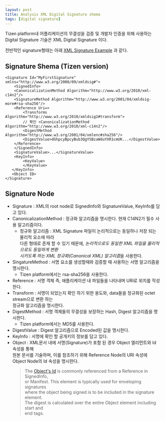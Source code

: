 ```yaml
---
layout: post
title: Analysis XML Digital Signature shema
tags: [digital signature]
---
```


Tizen platform내 어플리케이션의 무결성을 검증 및 개발자 인증을 위해 사용하는 
Digital Signature 기술은 XML Digital Signature 이다.

전반적인 signature형태는 아래 [XML Signature Example][1] 과 같다.

## Signature Shema (Tizen version)
```
<Signature Id="MyFirstSignature" xmlns="http://www.w3.org/2000/09/xmldsig#"> 
    <SignedInfo>  
    <CanonicalizationMethod Algorithm="http://www.w3.org/2010/xml-c14n2"/> 
    <SignatureMethod Algorithm="http://www.w3.org/2001/04/xmldsig-more#rsa-sha256"/> 
    <Reference Uri=> 
        <Transforms Algorithm="http://www.w3.org/2010/xmldsig2#transform">
        // 확인 <CanonicalizationMethod Algorithm="http://www.w3.org/2010/xml-c14n2"/>
        <DigestMethod Algorithm="http://www.w3.org/2001/04/xmlenc#sha256"/> 
        <DigestValue>dGhpcyBpcyBub3QgYSBzaWduYXR1cmUK...</DigestValue> 
    </Reference> 
    </SignedInfo>
    <SignatureValue>...</SignatureValue>
    <KeyInfo>
        <KeyValue>
        </KeyValue> 
   </KeyInfo>
   <Object ID>
</Signature>
```
## Signature Node  
- Signature : XML의 root node로 SignedInfo와 SignatureValue, KeyInfo를 담고 있다.
- CanonicalizationMethod : 정규화 알고리즘을 명시한다. 현재 C14N2가 필수 사용 알고리즘이다.
    - 정규화 알고리즘 : XML Signature 파일이 논리적으로는 동일하나 저장 되는 물리적 요소에 따라  
    다른 형태로 존재 할 수 있기 때문에, *논리적으로도 동일한 XML 파일을 물리적으로도 동일하게 변환  
    시키도록 하는 XML 정규화(Canonical XML) 알고리즘*을 사용한다.
- SingatureMethod : 서명 요소를 생성할때와 검증할 때 사용하는 서명 알고리즘을 명시한다.
    - Tizen platform에서는 rsa-sha256을 사용한다.
- Reference : 서명 객체 즉, 애플리케이션 내 파일들을 나타내며 URI로 위치를 작성한다.
- Transform : 서명이 되었는지 확인 하기 위한 용도와, data들을 정규화된 octet stream으로 변환 하는  
정규화 알고리즘을 명시한다.
- DigestMethod : 서명 객체들의 무결성을 보장하는 Hash, Digest 알고리즘을 명시한다.
    - Tizen platform에서는  MD5를 사용한다.
- DigestValue : Digest 알고리즘으로 Encoded된 값을 명시한다.
- KeyInfo : 서명에 확인 할 공개키의 정보를 담고 있다.
- Object : XML문서 내에 서명(Signature)가 포함 된 경우 Object 엘리먼트와 Id 속성을 통해  
원본 문서를 기술하며, 이를 참조하기 위해 Reference Node의 URI 속성에 Object Node의 Id 속성을 명시한다.
    > The [Object's Id][2] is commonly referenced from a Reference in SignedInfo,  
    > or Manifest. This element is typically used for enveloping signatures  
    > where the object being signed is to be included in the signature element.  
    > The digest is calculated over the entire Object element including start and  
    > end tags. 

[1]: <https://www.w3.org/TR/xmldsig-core2/#sec-o-Simple-2.0>
[2]: <https://www.w3.org/TR/xmldsig-core2/#sec-Object>
